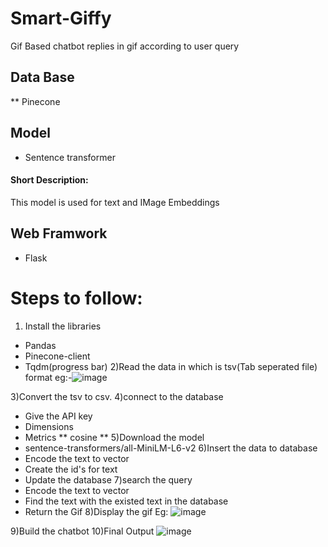 # Smart-Giffy
Gif Based chatbot replies in gif according to user query

## Data Base
** Pinecone
## Model
  * Sentence transformer
  #### Short Description:
  This model is used for text and IMage Embeddings
## Web Framwork
   * Flask
  
# Steps to follow:
1) Install the libraries
  * Pandas
  * Pinecone-client
  * Tqdm(progress bar)
2)Read the data in which is tsv(Tab seperated file)  format
  eg:-![image](https://user-images.githubusercontent.com/67852967/202750293-298e1796-a931-4db2-b2f0-960f0e5f64df.png)

3)Convert the tsv to csv.
4)connect to the database
   * Give the API key
   * Dimensions
   * Metrics ** cosine **
5)Download the model
   * sentence-transformers/all-MiniLM-L6-v2
6)Insert the data to database
   * Encode the text to vector
   * Create the id's for text 
   * Update the database
7)search the query 
   * Encode the text to vector
   * Find the text with the existed text in the database
   * Return the Gif
8)Display the gif
  Eg:
 ![image](https://user-images.githubusercontent.com/67852967/202752814-e0f36fc2-326c-42f5-a3ec-e02dec29f050.png)
 
9)Build the chatbot
10)Final Output
  ![image](https://user-images.githubusercontent.com/67852967/202753294-763ef269-f014-4253-af6e-b37e5f2fb0ee.png)










